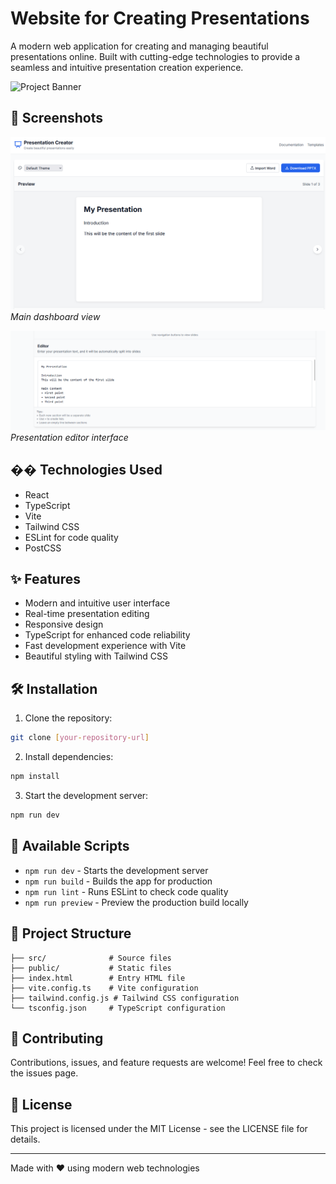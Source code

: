 # Website for Creating Presentations

A modern web application for creating and managing beautiful presentations online. Built with cutting-edge technologies to provide a seamless and intuitive presentation creation experience.

![Project Banner](./assets/banner.png)

## 📸 Screenshots

![Dashboard](./assets/dashboard.png)
*Main dashboard view*

![Presentation Editor](./assets/editor.png)
*Presentation editor interface*

## �� Technologies Used

- React
- TypeScript
- Vite
- Tailwind CSS
- ESLint for code quality
- PostCSS

## ✨ Features

- Modern and intuitive user interface
- Real-time presentation editing
- Responsive design
- TypeScript for enhanced code reliability
- Fast development experience with Vite
- Beautiful styling with Tailwind CSS

## 🛠️ Installation

1. Clone the repository:
```bash
git clone [your-repository-url]
```

2. Install dependencies:
```bash
npm install
```

3. Start the development server:
```bash
npm run dev
```

## 🔧 Available Scripts

- `npm run dev` - Starts the development server
- `npm run build` - Builds the app for production
- `npm run lint` - Runs ESLint to check code quality
- `npm run preview` - Preview the production build locally

## 📝 Project Structure

```
├── src/              # Source files
├── public/           # Static files
├── index.html        # Entry HTML file
├── vite.config.ts    # Vite configuration
├── tailwind.config.js # Tailwind CSS configuration
└── tsconfig.json     # TypeScript configuration
```

## 🤝 Contributing

Contributions, issues, and feature requests are welcome! Feel free to check the issues page.

## 📄 License

This project is licensed under the MIT License - see the LICENSE file for details.

---

Made with ❤️ using modern web technologies 
